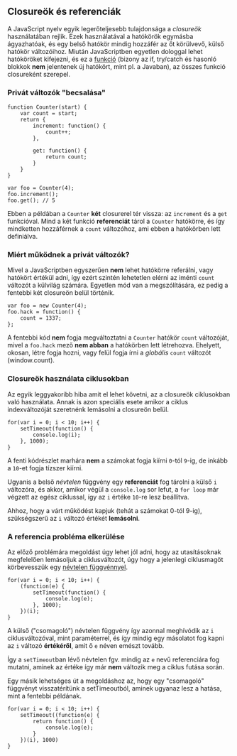 ﻿## Closureök és referenciák

A JavaScript nyelv egyik legerőteljesebb tulajdonsága a *closureök* használatában rejlik.
Ezek használatával a hatókörök egymásba ágyazhatóak, és egy belső hatókör mindig hozzáfér
az őt körülvevő, külső hatókör változóihoz. Miután JavaScriptben egyetlen dologgal lehet
hatóköröket kifejezni, és ez a [funkció](#function.scopes) (bizony az if, try/catch és hasonló blokkok **nem** jelentenek új hatókört, mint pl. a Javaban), az összes funkció closureként szerepel.

### Privát változók "becsalása"

    function Counter(start) {
        var count = start;
        return {
            increment: function() {
                count++;
            },

            get: function() {
                return count;
            }
        }
    }

    var foo = Counter(4);
    foo.increment();
    foo.get(); // 5
	
Ebben a példában a `Counter` **két** closurerel tér vissza: az `increment` és
a `get` funkcióval. Mind a két funkció **referenciát** tárol a `Counter` hatókörre,
és így mindketten hozzáférnek a `count` változóhoz, ami ebben a hatókörben lett
definiálva.

### Miért működnek a privát változók?

Mivel a JavaScriptben egyszerűen **nem** lehet hatókörre referálni, vagy hatókört
értékül adni, így ezért szintén lehetetlen elérni az iménti `count` változót a külvilág számára.
Egyetlen mód van a megszólítására, ez pedig a fentebbi két closureön belül történik.

    var foo = new Counter(4);
    foo.hack = function() {
        count = 1337;
    };
	
A fentebbi kód **nem** fogja megváltoztatni a `Counter` hatókör `count` változóját,
mivel a `foo.hack` mező **nem abban** a hatókörben lett létrehozva. Ehelyett, okosan,
létre fogja hozni, vagy felül fogja írni a *globális* `count` változót (window.count).

### Closureök használata ciklusokban

Az egyik leggyakoribb hiba amit el lehet követni, az a closureök ciklusokban való használata.
Annak is azon speciális esete amikor a ciklus indexváltozóját szeretnénk lemásolni a closureön belül.

    for(var i = 0; i < 10; i++) {
        setTimeout(function() {
            console.log(i);  
        }, 1000);
    }

A fenti kódrészlet marhára **nem** a számokat fogja kiírni `0`-tól `9`-ig, de inkább
a `10`-et fogja tízszer kiírni.

Ugyanis a belső *névtelen* függvény egy **referenciát** fog tárolni a külső `i` változóra, és
akkor, amikor végül a `console.log` sor lefut, a `for loop` már végzett az egész ciklussal,
így az `i` értéke `10`-re lesz beállítva.

Ahhoz, hogy a várt működést kapjuk (tehát a számokat 0-tól 9-ig), szükségszerű az `i` változó
értékét **lemásolni**.

### A referencia probléma elkerülése

Az előző problémára megoldást úgy lehet jól adni, hogy az utasításoknak megfelelően 
lemásoljuk a ciklusváltozót, úgy hogy a jelenlegi ciklusmagöt körbevesszük egy [névtelen
függvénnyel](#function.scopes).

    for(var i = 0; i < 10; i++) {
        (function(e) {
            setTimeout(function() {
                console.log(e);  
            }, 1000);
        })(i);
    }

A külső ("csomagoló") névtelen függvény így azonnal meghívódik az `i` ciklusváltozóval, mint paraméterrel,
és így mindig egy másolatot fog kapni az `i` változó **értékéről**, amit ő `e` néven emészt tovább.

Így a `setTimeout`ban lévő névtelen fgv. mindig az `e` nevű referenciára fog mutatni, aminek az értéke így már **nem** változik meg a ciklus futása során.

Egy másik lehetséges út a megoldáshoz az, hogy egy "csomagoló" függvényt visszatérítünk a setTimeoutból, aminek ugyanaz lesz a hatása, mint a fentebbi példának.

    for(var i = 0; i < 10; i++) {
        setTimeout((function(e) {
            return function() {
                console.log(e);
            }
        })(i), 1000)
    }




